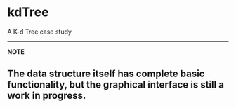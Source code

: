 # kdTree
A K-d Tree case study

---
**NOTE**

The data structure itself has complete basic functionality, but the graphical interface is still a work in progress.
---
